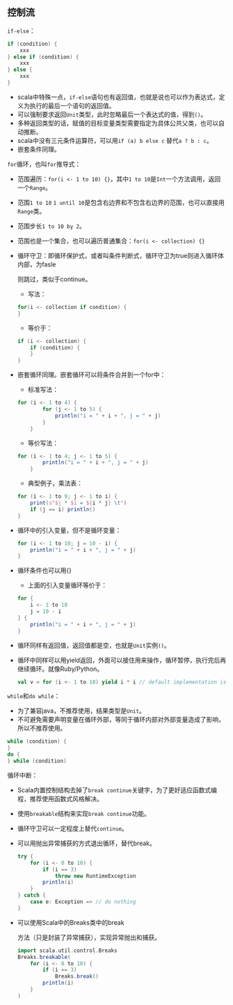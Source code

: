 ## 控制流

`if-else`：

```scala
if (condition) {
    xxx
} else if (condition) {
    xxx
} else {
    xxx
}
```

- scala中特殊一点，`if-else`语句也有返回值，也就是说也可以作为表达式，定义为执行的最后一个语句的返回值。
- 可以强制要求返回`Unit`类型，此时忽略最后一个表达式的值，得到`()`。
- 多种返回类型的话，赋值的目标变量类型需要指定为具体公共父类，也可以自动推断。
- scala中没有三元条件运算符，可以用`if (a) b else c` 替代`a ? b : c`。
- 嵌套条件同理。

`for`循环，也叫`for`推导式：

- 范围遍历：`for(i <- 1 to 10) {}`，其中`1 to 10`是`Int`一个方法调用，返回一个`Range`。

- 范围`1 to 10` `1 until 10`是包含右边界和不包含右边界的范围，也可以直接用`Range`类。

- 范围步长`1 to 10 by 2`。

- 范围也是一个集合，也可以遍历普通集合：`for(i <- collection) {}`

- 循环守卫：即循环保护式，或者叫条件判断式，循环守卫为true则进入循环体内部，为fasle

  则跳过，类似于continue。

  - 写法：

  ```scala
  for(i <- collection if condition) {
  }
  ```

  - 等价于：

  ```scala
  if (i <- collection) {
      if (condition) {
      }
  }
  ```

- 嵌套循环同理。嵌套循环可以将条件合并到一个for中：

  - 标准写法：

  ```scala
  for (i <- 1 to 4) {
          for (j <- 1 to 5) {
              println("i = " + i + ", j = " + j)
          }
      }
  ```

  - 等价写法：

  ```scala
  for (i <- 1 to 4; j <- 1 to 5) {
          println("i = " + i + ", j = " + j)
      }
  ```

  - 典型例子，乘法表：

  ```scala
  for (i <- 1 to 9; j <- 1 to i) {
      print(s"$j * $i = ${i * j} \t")
      if (j == i) println()
  }
  ```

- 循环中的引入变量，但不是循环变量：

  ```scala
  for (i <- 1 to 10; j = 10 - i) {
      println("i = " + i + ", j = " + j)
  }
  ```

- 循环条件也可以用{}

  - 上面的引入变量循环等价于：

  ```scala
  for {
      i <- 1 to 10
      j = 10 - i
  } {
      println("i = " + i + ", j = " + j)
  }
  ```

- 循环同样有返回值，返回值都是空，也就是`Unit`实例`()`。

- 循环中同样可以用yield返回，外面可以接住用来操作，循环暂停，执行完后再继续循环。就像Ruby/Python。

  ```scala
  val v = for (i <- 1 to 10) yield i * i // default implementation is Vector, Vector(1, 4, 9, 16, 25, 36, 49, 64, 81, 100)
  ```

`while`和`do while`：

- 为了兼容java，不推荐使用，结果类型是`Unit`。
- 不可避免需要声明变量在循环外部，等同于循环内部对外部变量造成了影响，所以不推荐使用。

```scala
while (condition) {
}
do {
} while (condition)
```

循环中断：

- Scala内置控制结构去掉了`break continue`关键字，为了更好适应函数式编程，推荐使用函数式风格解决。

- 使用`breakable`结构来实现`break continue`功能。

- 循环守卫可以一定程度上替代`continue`。

- 可以用抛出异常捕获的方式退出循环，替代break。

  ```scala
  try {
      for (i <- 0 to 10) {
          if (i == 3)
              throw new RuntimeException
          println(i)
      }
  } catch {
      case e: Exception => // do nothing
  }
  ```

- 可以使用Scala中的Breaks类中的break

  方法（只是封装了异常捕获），实现异常抛出和捕获。

  ```scala
  import scala.util.control.Breaks
  Breaks.breakable(
      for (i <- 0 to 10) {
          if (i == 3)
              Breaks.break()
          println(i)
      }
  )
  ```